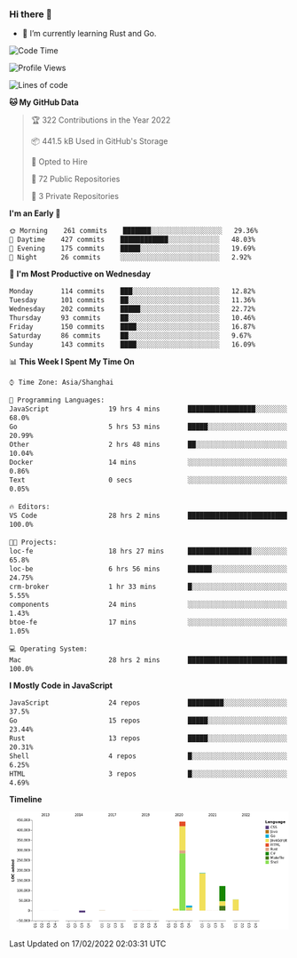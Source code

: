 ### Hi there 👋

- 🌱 I’m currently learning Rust and Go.

<!--START_SECTION:waka-->
![Code Time](http://img.shields.io/badge/Code%20Time-244%20hrs%2032%20mins-blue)

![Profile Views](http://img.shields.io/badge/Profile%20Views-0-blue)

![Lines of code](https://img.shields.io/badge/From%20Hello%20World%20I%27ve%20Written-837%20Thousand%20lines%20of%20code-blue)

**🐱 My GitHub Data** 

> 🏆 322 Contributions in the Year 2022
 > 
> 📦 441.5 kB Used in GitHub's Storage 
 > 
> 💼 Opted to Hire
 > 
> 📜 72 Public Repositories 
 > 
> 🔑 3 Private Repositories  
 > 
**I'm an Early 🐤** 

```text
🌞 Morning    261 commits    ███████░░░░░░░░░░░░░░░░░░   29.36% 
🌆 Daytime    427 commits    ████████████░░░░░░░░░░░░░   48.03% 
🌃 Evening    175 commits    █████░░░░░░░░░░░░░░░░░░░░   19.69% 
🌙 Night      26 commits     ░░░░░░░░░░░░░░░░░░░░░░░░░   2.92%

```
📅 **I'm Most Productive on Wednesday** 

```text
Monday       114 commits    ███░░░░░░░░░░░░░░░░░░░░░░   12.82% 
Tuesday      101 commits    ██░░░░░░░░░░░░░░░░░░░░░░░   11.36% 
Wednesday    202 commits    █████░░░░░░░░░░░░░░░░░░░░   22.72% 
Thursday     93 commits     ██░░░░░░░░░░░░░░░░░░░░░░░   10.46% 
Friday       150 commits    ████░░░░░░░░░░░░░░░░░░░░░   16.87% 
Saturday     86 commits     ██░░░░░░░░░░░░░░░░░░░░░░░   9.67% 
Sunday       143 commits    ████░░░░░░░░░░░░░░░░░░░░░   16.09%

```


📊 **This Week I Spent My Time On** 

```text
⌚︎ Time Zone: Asia/Shanghai

💬 Programming Languages: 
JavaScript               19 hrs 4 mins       █████████████████░░░░░░░░   68.0% 
Go                       5 hrs 53 mins       █████░░░░░░░░░░░░░░░░░░░░   20.99% 
Other                    2 hrs 48 mins       ██░░░░░░░░░░░░░░░░░░░░░░░   10.04% 
Docker                   14 mins             ░░░░░░░░░░░░░░░░░░░░░░░░░   0.86% 
Text                     0 secs              ░░░░░░░░░░░░░░░░░░░░░░░░░   0.05%

🔥 Editors: 
VS Code                  28 hrs 2 mins       █████████████████████████   100.0%

🐱‍💻 Projects: 
loc-fe                   18 hrs 27 mins      ████████████████░░░░░░░░░   65.8% 
loc-be                   6 hrs 56 mins       ██████░░░░░░░░░░░░░░░░░░░   24.75% 
crm-broker               1 hr 33 mins        █░░░░░░░░░░░░░░░░░░░░░░░░   5.55% 
components               24 mins             ░░░░░░░░░░░░░░░░░░░░░░░░░   1.43% 
btoe-fe                  17 mins             ░░░░░░░░░░░░░░░░░░░░░░░░░   1.05%

💻 Operating System: 
Mac                      28 hrs 2 mins       █████████████████████████   100.0%

```

**I Mostly Code in JavaScript** 

```text
JavaScript               24 repos            █████████░░░░░░░░░░░░░░░░   37.5% 
Go                       15 repos            █████░░░░░░░░░░░░░░░░░░░░   23.44% 
Rust                     13 repos            █████░░░░░░░░░░░░░░░░░░░░   20.31% 
Shell                    4 repos             █░░░░░░░░░░░░░░░░░░░░░░░░   6.25% 
HTML                     3 repos             █░░░░░░░░░░░░░░░░░░░░░░░░   4.69%

```


**Timeline**

![Chart not found](https://raw.githubusercontent.com/elton/elton/main/charts/bar_graph.png) 


 Last Updated on 17/02/2022 02:03:31 UTC
<!--END_SECTION:waka-->

<!--
**elton/elton** is a ✨ _special_ ✨ repository because its `README.md` (this file) appears on your GitHub profile.

Here are some ideas to get you started:

- 🔭 I’m currently working on ...
- 🌱 I’m currently learning ...
- 👯 I’m looking to collaborate on ...
- 🤔 I’m looking for help with ...
- 💬 Ask me about ...
- 📫 How to reach me: ...
- 😄 Pronouns: ...
- ⚡ Fun fact: ...
-->
